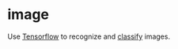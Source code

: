 # image
Use [Tensorflow](https://www.tensorflow.org/tutorials/images/image_recognition) to recognize and [classify](https://github.com/tensorflow/models/blob/master/tutorials/image/imagenet/classify_image.py) images.

